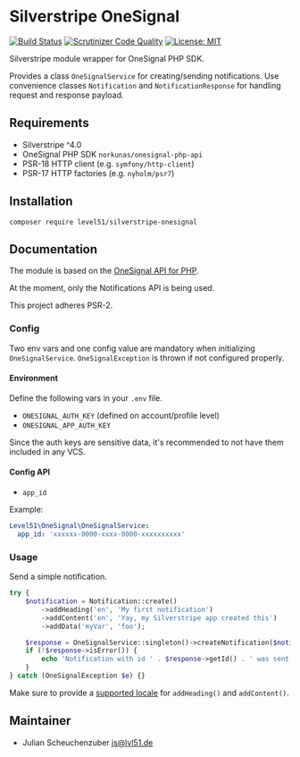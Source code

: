# Silverstripe OneSignal

[![Build Status](https://travis-ci.com/Level51/silverstripe-onesignal.svg?branch=develop)](https://travis-ci.com/Level51/silverstripe-onesignal)
[![Scrutinizer Code Quality](https://scrutinizer-ci.com/g/Level51/silverstripe-onesignal/badges/quality-score.png?b=develop)](https://scrutinizer-ci.com/g/Level51/silverstripe-onesignal/?branch=develop)
[![License: MIT](https://img.shields.io/badge/License-MIT-blue.svg)](https://opensource.org/licenses/MIT)

Silverstripe module wrapper for OneSignal PHP SDK.

Provides a class `OneSignalService` for creating/sending notifications.
Use convenience classes `Notification` and `NotificationResponse` for handling request and response payload.

## Requirements

- Silverstripe ^4.0
- OneSignal PHP SDK `norkunas/onesignal-php-api`
- PSR-18 HTTP client (e.g. `symfony/http-client`)
- PSR-17 HTTP factories (e.g. `nyholm/psr7`)

## Installation

```
composer require level51/silverstripe-onesignal
```

## Documentation

The module is based on the [OneSignal API for PHP](https://github.com/norkunas/onesignal-php-api).

At the moment, only the Notifications API is being used.

This project adheres PSR-2.

### Config

Two env vars and one config value are mandatory when initializing `OneSignalService`.
`OneSignalException` is thrown if not configured properly.

#### Environment

Define the following vars in your `.env` file.

- `ONESIGNAL_AUTH_KEY` (defined on account/profile level)
- `ONESIGNAL_APP_AUTH_KEY`

Since the auth keys are sensitive data, it's recommended to not have them included in any VCS.

#### Config API

- `app_id`

Example:

```yml
Level51\OneSignal\OneSignalService:
  app_id: 'xxxxxx-0000-xxxx-0000-xxxxxxxxxx'
```

### Usage

Send a simple notification.

```php
try {
    $notification = Notification::create()
        ->addHeading('en', 'My first notification')
        ->addContent('en', 'Yay, my Silverstripe app created this')
        ->addData('myVar', 'foo');

    $response = OneSignalService::singleton()->createNotification($notification);
    if (!$response->isError()) {
        echo 'Notification with id ' . $response->getId() . ' was sent to ' . $response->getRecipientsCount() . ' recipients';
    }
} catch (OneSignalException $e) {}
```

Make sure to provide a [supported locale](https://documentation.onesignal.com/docs/language-localization#what-languages-are-supported) for `addHeading()` and `addContent()`.

## Maintainer

- Julian Scheuchenzuber <js@lvl51.de>
